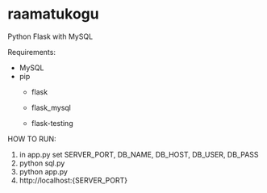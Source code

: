 # raamatukogu

Python Flask with MySQL

Requirements:
  - MySQL
  - pip
    - flask
    - flask_mysql
    
    - flask-testing

HOW TO RUN:
1) in app.py set SERVER_PORT, DB_NAME, DB_HOST, DB_USER, DB_PASS
2) python sql.py
3) python app.py
4) http://localhost:{SERVER_PORT}
